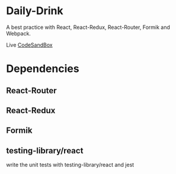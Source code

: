 # Daily-Drink
A best practice with React, React-Redux, React-Router, Formik and Webpack.

Live [CodeSandBox](https://codesandbox.io/s/github/tainenko/React-Daily-Drink)

# Dependencies
## React-Router
## React-Redux
## Formik
## testing-library/react
write the unit tests with testing-library/react and jest
